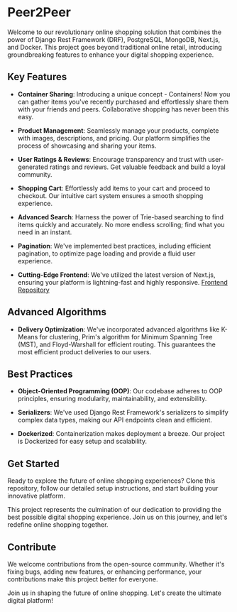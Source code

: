 # Peer2Peer

Welcome to our revolutionary online shopping solution that combines the power of Django Rest Framework (DRF), PostgreSQL, MongoDB, Next.js, and Docker. This project goes beyond traditional online retail, introducing groundbreaking features to enhance your digital shopping experience.

## Key Features

- **Container Sharing**: Introducing a unique concept - Containers! Now you can gather items you've recently purchased and effortlessly share them with your friends and peers. Collaborative shopping has never been this easy.

- **Product Management**: Seamlessly manage your products, complete with images, descriptions, and pricing. Our platform simplifies the process of showcasing and sharing your items.

- **User Ratings & Reviews**: Encourage transparency and trust with user-generated ratings and reviews. Get valuable feedback and build a loyal community.

- **Shopping Cart**: Effortlessly add items to your cart and proceed to checkout. Our intuitive cart system ensures a smooth shopping experience.

- **Advanced Search**: Harness the power of Trie-based searching to find items quickly and accurately. No more endless scrolling; find what you need in an instant.

- **Pagination**: We've implemented best practices, including efficient pagination, to optimize page loading and provide a fluid user experience.

- **Cutting-Edge Frontend**: We've utilized the latest version of Next.js, ensuring your platform is lightning-fast and highly responsive. [Frontend Repository](https://github.com/tanmay0502/p2pFront)

## Advanced Algorithms

- **Delivery Optimization**: We've incorporated advanced algorithms like K-Means for clustering, Prim's algorithm for Minimum Spanning Tree (MST), and Floyd-Warshall for efficient routing. This guarantees the most efficient product deliveries to our users.

## Best Practices

- **Object-Oriented Programming (OOP)**: Our codebase adheres to OOP principles, ensuring modularity, maintainability, and extensibility.

- **Serializers**: We've used Django Rest Framework's serializers to simplify complex data types, making our API endpoints clean and efficient.

- **Dockerized**: Containerization makes deployment a breeze. Our project is Dockerized for easy setup and scalability.

## Get Started

Ready to explore the future of online shopping experiences? Clone this repository, follow our detailed setup instructions, and start building your innovative platform.

This project represents the culmination of our dedication to providing the best possible digital shopping experience. Join us on this journey, and let's redefine online shopping together.

## Contribute

We welcome contributions from the open-source community. Whether it's fixing bugs, adding new features, or enhancing performance, your contributions make this project better for everyone.

Join us in shaping the future of online shopping. Let's create the ultimate digital platform!



